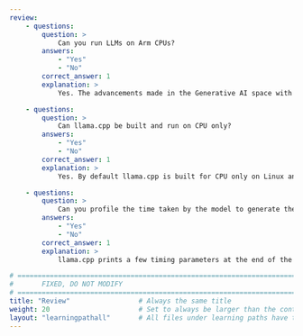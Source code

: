 ```yaml
---
review:
    - questions:
        question: >
            Can you run LLMs on Arm CPUs?
        answers:
            - "Yes"
            - "No"
        correct_answer: 1
        explanation: >
            Yes. The advancements made in the Generative AI space with new model formats like GGUF and smaller parameter models make LLM inference on CPUs very efficient.

    - questions:
        question: >
            Can llama.cpp be built and run on CPU only?
        answers:
            - "Yes"
            - "No"
        correct_answer: 1
        explanation: >
            Yes. By default llama.cpp is built for CPU only on Linux and Windows. 

    - questions:
        question: >
            Can you profile the time taken by the model to generate the output until the end of text?
        answers:
            - "Yes"
            - "No"
        correct_answer: 1
        explanation: >
            llama.cpp prints a few timing parameters at the end of the execution of the LLM. One of these timing parameters is the eval time which is the time taken by the model to generate the output.

# ================================================================================
#       FIXED, DO NOT MODIFY
# ================================================================================
title: "Review"                 # Always the same title
weight: 20                      # Set to always be larger than the content in this path
layout: "learningpathall"       # All files under learning paths have this same wrapper
---
```

